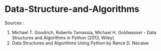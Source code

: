 # Data-Structure-and-Algorithms

Sources : 
1. Michael T. Goodrich, Roberto Tamassia, Michael H. Goldwasser - Data Structures and Algorithms in Python (2013, Wiley) 
2. Data Structures and Algorithms Using Python by Rance D. Necaise

